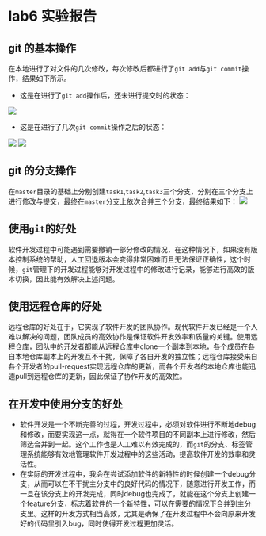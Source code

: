 # lab6 实验报告

## **git** 的基本操作
在本地进行了对文件的几次修改，每次修改后都进行了```git add```与```git commit```操作，结果如下所示。

* 这是在进行了```git add```操作后，还未进行提交时的状态：
<img src = "ref/gitstatus.png">

* 这是在进行了几次```git commit```操作之后的状态：
<img src = "ref/gitlog.png">
<img src = "ref/gitdiff.png">

## **git** 的分支操作

在```master```目录的基础上分别创建```task1```,```task2```,```task3```三个分支，分别在三个分支上进行修改与提交，最终在```master```分支上依次合并三个分支，最终结果如下：
<img src="ref/branch.png">


## 使用```git```的好处
软件开发过程中可能遇到需要撤销一部分修改的情况，在这种情况下，如果没有版本控制系统的帮助，人工回退版本会变得非常困难而且无法保证正确性，这个时候，```git```管理下的开发过程能够对开发过程中的修改进行记录，能够进行高效的版本切换，因此能有效解决上述问题。



## 使用远程仓库的好处
远程仓库的好处在于，它实现了软件开发的团队协作。现代软件开发已经是一个人难以解决的问题，团队成员的高效协作是保证软件开发效率和质量的关键。使用远程仓库，团队中的开发者都能从远程仓库中clone一个副本到本地，各个成员在各自本地仓库副本上的开发互不干扰，保障了各自开发的独立性；远程仓库接受来自各个开发者的pull-request实现远程仓库的更新，而各个开发者的本地仓库也能迅速pull到远程仓库的更新，因此保证了协作开发的高效性。

## 在开发中使用分支的好处
* 软件开发是一个不断完善的过程，开发过程中，必须对软件进行不断地debug和修改，而要实现这一点，就得在一个软件项目的不同副本上进行修改，然后筛选合并到一起。这个工作也是人工难以有效完成的，而```git```的分支、标签管理系统能够有效地管理软件开发过程中的这些活动，提高软件开发的效率和灵活性。
* 在实际的开发过程中，我会在尝试添加软件的新特性的时候创建一个debug分支，从而可以在不干扰主分支中的良好代码的情况下，随意进行开发工作，而一旦在该分支上的开发完成，同时debug也完成了，就能在这个分支上创建一个feature分支，标志着软件的一个新特性，可以在需要的情况下合并到主分支里。这样的开发方式相当高效，尤其是确保了在开发过程中不会向原来开发好的代码里引入bug，同时使得开发过程更加灵活。